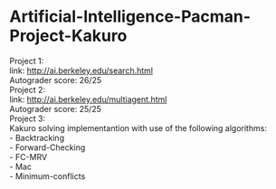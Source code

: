 # Artificial-Intelligence-Pacman-Project-Kakuro

Project 1:  
  link: http://ai.berkeley.edu/search.html  
  Autograder score: 26/25  
Project 2:  
  link: http://ai.berkeley.edu/multiagent.html  
  Autograder score: 25/25  
Project 3:  
  Kakuro solving implementantion with use of the following algorithms:  
    - Backtracking  
    - Forward-Checking  
    - FC-MRV  
    - Mac  
    - Minimum-conflicts  
